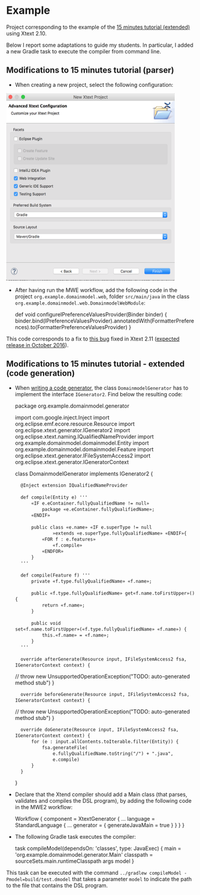 <link rel='stylesheet' href='web/swiss.css'/>

# Example 

Project corresponding to the example of the [15 minutes tutorial (extended)](https://eclipse.org/Xtext/documentation/102_domainmodelwalkthrough.html) using Xtext 2.10. 

Below I report some adaptations to guide my students. In particular, I added a new Gradle task to execute the compiler from command line.

## Modifications to 15 minutes tutorial (parser)

* When creating a new project, select the following configuration: 

<img src="web/configuration.png" width="450" height="500">

* After having run the MWE workflow, add the following code in the project `org.example.domainmodel.web`, folder `src/main/java` in the class `org.example.domainmodel.web.DomainmodelWebModule`:

	def void configureIPreferenceValuesProvider(Binder binder) {
		binder.bind(IPreferenceValuesProvider).annotatedWith(FormatterPreferences).to(FormatterPreferenceValuesProvider)
	}

This code corresponds to a fix to [this bug](https://bugs.eclipse.org/bugs/show_bug.cgi?id=495851) fixed in Xtext 2.11 ([expected release in October 2016](https://projects.eclipse.org/projects/modeling.tmf.xtext/releases/2.11.0)).

## Modifications to 15 minutes tutorial - extended (code generation)

* When [writing a code generator](https://eclipse.org/Xtext/documentation/103_domainmodelnextsteps.html), the class `DomainmodelGenerator` has to implement the interface `IGenerator2`. Find below the resulting code:

	package org.example.domainmodel.generator
	
	import com.google.inject.Inject
	import org.eclipse.emf.ecore.resource.Resource
	import org.eclipse.xtext.generator.IGenerator2
	import org.eclipse.xtext.naming.IQualifiedNameProvider
	import org.example.domainmodel.domainmodel.Entity
	import org.example.domainmodel.domainmodel.Feature
	import org.eclipse.xtext.generator.IFileSystemAccess2
	import org.eclipse.xtext.generator.IGeneratorContext
	
	class DomainmodelGenerator implements IGenerator2 {
	 
	    @Inject extension IQualifiedNameProvider
	 
	    def compile(Entity e) ''' 
	        «IF e.eContainer.fullyQualifiedName != null»
	            package «e.eContainer.fullyQualifiedName»;
	        «ENDIF»
	        
	        public class «e.name» «IF e.superType != null
	                »extends «e.superType.fullyQualifiedName» «ENDIF»{
	            «FOR f : e.features»
	                «f.compile»
	            «ENDFOR»
	        }
	    '''
	 
	    def compile(Feature f) '''
	        private «f.type.fullyQualifiedName» «f.name»;
	        
	        public «f.type.fullyQualifiedName» get«f.name.toFirstUpper»() {
	            return «f.name»;
	        }
	        
	        public void set«f.name.toFirstUpper»(«f.type.fullyQualifiedName» «f.name») {
	            this.«f.name» = «f.name»;
	        }
	    '''
					
		override afterGenerate(Resource input, IFileSystemAccess2 fsa, IGeneratorContext context) {
	//		throw new UnsupportedOperationException("TODO: auto-generated method stub")
		}
		
		override beforeGenerate(Resource input, IFileSystemAccess2 fsa, IGeneratorContext context) {
	//		throw new UnsupportedOperationException("TODO: auto-generated method stub")
		}
		
		override doGenerate(Resource input, IFileSystemAccess2 fsa, IGeneratorContext context) {
			for (e : input.allContents.toIterable.filter(Entity)) {
	            fsa.generateFile(
	                e.fullyQualifiedName.toString("/") + ".java",
	                e.compile)
	        }
		}
					
	}

* Declare that the Xtend compiler should add a Main class (that parses, validates and compiles the DSL program), by adding the following code in the MWE2 workflow:

	Workflow {
		component = XtextGenerator {
			...
			language = StandardLanguage {
				...
				generator = {
					generateJavaMain = true
				}
			}
		}
	}
	
* The following Gradle task executes the compiler:

	task compileModel(dependsOn: 'classes', type: JavaExec) {
		main = 'org.example.domainmodel.generator.Main'	
		classpath = sourceSets.main.runtimeClasspath
		args model
	}

This task can be executed with the command `../gradlew compileModel -Pmodel=build/test.dmodel` that takes a parameter `model` to indicate the path to the file that contains the DSL program.